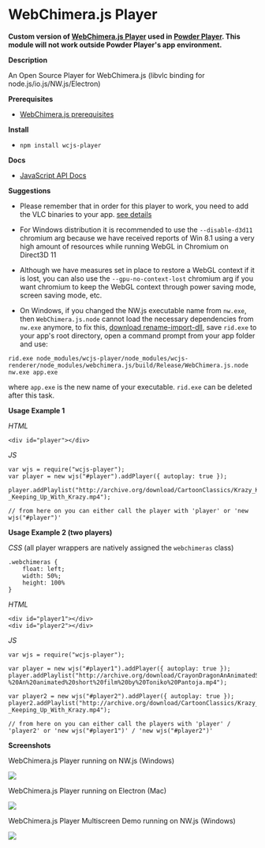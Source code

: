 # WebChimera.js Player

**Custom version of [WebChimera.js Player](https://github.com/jaruba/wcjs-player) used in [Powder Player](https://github.com/jaruba/PowderPlayer). This module will not work outside Powder Player's app environment.**

**Description**

An Open Source Player for WebChimera.js (libvlc binding for node.js/io.js/NW.js/Electron)

**Prerequisites**
- [WebChimera.js prerequisites](https://github.com/RSATom/WebChimera.js#build-prerequisites)

**Install**
- ``npm install wcjs-player``

**Docs**
- [JavaScript API Docs](https://github.com/jaruba/wcjs-player/wiki/JavaScript-API)

**Suggestions**
- Please remember that in order for this player to work, you need to add the VLC binaries to your app. [see details](https://github.com/RSATom/WebChimera.js#build-prerequisites)

- For Windows distribution it is recommended to use the ``--disable-d3d11`` chromium arg because we have received reports of Win 8.1 using a very high amount of resources while running WebGL in Chromium on Direct3D 11

- Although we have measures set in place to restore a WebGL context if it is lost, you can also use the ``--gpu-no-context-lost`` chromium arg if you want chromium to keep the WebGL context through power saving mode, screen saving mode, etc.

- On Windows, if you changed the NW.js executable name from ``nw.exe``, then ``WebChimera.js.node`` cannot load the necessary dependencies from ``nw.exe`` anymore, to fix this, [download rename-import-dll](https://github.com/ironSource/rename-import-dll/releases), save ``rid.exe`` to your app's root directory, open a command prompt from your app folder and use:

```
rid.exe node_modules/wcjs-player/node_modules/wcjs-renderer/node_modules/webchimera.js/build/Release/WebChimera.js.node nw.exe app.exe
```

where ``app.exe`` is the new name of your executable. ``rid.exe`` can be deleted after this task.

**Usage Example 1**

*HTML*

	<div id="player"></div>

*JS*

	var wjs = require("wcjs-player");
	var player = new wjs("#player").addPlayer({ autoplay: true });

	player.addPlaylist("http://archive.org/download/CartoonClassics/Krazy_Kat_-_Keeping_Up_With_Krazy.mp4");

	// from here on you can either call the player with 'player' or 'new wjs("#player")'


**Usage Example 2 (two players)**

*CSS* (all player wrappers are natively assigned the ``webchimeras`` class)

	.webchimeras {
		float: left;
		width: 50%;
		height: 100%
	}

*HTML*

	<div id="player1"></div>
	<div id="player2"></div>

*JS*

	var wjs = require("wcjs-player");

	var player = new wjs("#player1").addPlayer({ autoplay: true });
	player.addPlaylist("http://archive.org/download/CrayonDragonAnAnimatedShortFilmByTonikoPantoja/Crayon%20Dragon%20-%20An%20animated%20short%20film%20by%20Toniko%20Pantoja.mp4");

	var player2 = new wjs("#player2").addPlayer({ autoplay: true });
	player2.addPlaylist("http://archive.org/download/CartoonClassics/Krazy_Kat_-_Keeping_Up_With_Krazy.mp4");

	// from here on you can either call the players with 'player' / 'player2' or 'new wjs("#player1")' / 'new wjs("#player2")'


**Screenshots**

WebChimera.js Player running on NW.js (Windows)

<img src="http://webchimera.org/samples/wcjs-player.png">

WebChimera.js Player running on Electron (Mac)

<img src="http://webchimera.org/samples/wcjs-player-2.png">

WebChimera.js Player Multiscreen Demo running on NW.js (Windows)

<img src="http://webchimera.org/samples/wcjs-player-5.png">
